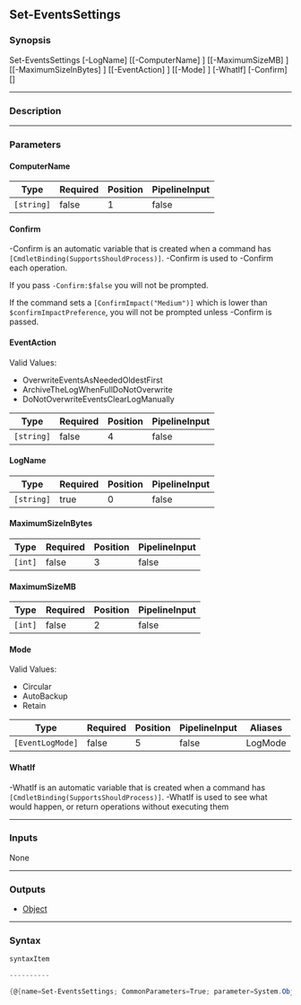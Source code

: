 Set-EventsSettings
------------------




### Synopsis

Set-EventsSettings [-LogName] <string> [[-ComputerName] <string>] [[-MaximumSizeMB] <int>] [[-MaximumSizeInBytes] <int>] [[-EventAction] <string>] [[-Mode] <EventLogMode>] [-WhatIf] [-Confirm] [<CommonParameters>]




---


### Description


---


### Parameters
#### **ComputerName**




|Type      |Required|Position|PipelineInput|
|----------|--------|--------|-------------|
|`[string]`|false   |1       |false        |



#### **Confirm**
-Confirm is an automatic variable that is created when a command has ```[CmdletBinding(SupportsShouldProcess)]```.
-Confirm is used to -Confirm each operation.

If you pass ```-Confirm:$false``` you will not be prompted.


If the command sets a ```[ConfirmImpact("Medium")]``` which is lower than ```$confirmImpactPreference```, you will not be prompted unless -Confirm is passed.

#### **EventAction**

Valid Values:

* OverwriteEventsAsNeededOldestFirst
* ArchiveTheLogWhenFullDoNotOverwrite
* DoNotOverwriteEventsClearLogManually






|Type      |Required|Position|PipelineInput|
|----------|--------|--------|-------------|
|`[string]`|false   |4       |false        |



#### **LogName**




|Type      |Required|Position|PipelineInput|
|----------|--------|--------|-------------|
|`[string]`|true    |0       |false        |



#### **MaximumSizeInBytes**




|Type   |Required|Position|PipelineInput|
|-------|--------|--------|-------------|
|`[int]`|false   |3       |false        |



#### **MaximumSizeMB**




|Type   |Required|Position|PipelineInput|
|-------|--------|--------|-------------|
|`[int]`|false   |2       |false        |



#### **Mode**

Valid Values:

* Circular
* AutoBackup
* Retain






|Type            |Required|Position|PipelineInput|Aliases|
|----------------|--------|--------|-------------|-------|
|`[EventLogMode]`|false   |5       |false        |LogMode|



#### **WhatIf**
-WhatIf is an automatic variable that is created when a command has ```[CmdletBinding(SupportsShouldProcess)]```.
-WhatIf is used to see what would happen, or return operations without executing them


---


### Inputs
None




---


### Outputs
* [Object](https://learn.microsoft.com/en-us/dotnet/api/System.Object)






---


### Syntax
```PowerShell
syntaxItem
```
```PowerShell
----------
```
```PowerShell
{@{name=Set-EventsSettings; CommonParameters=True; parameter=System.Object[]}}
```
